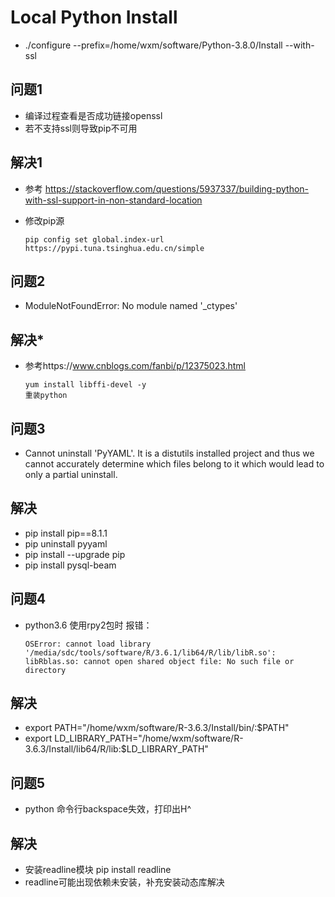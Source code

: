 # Local Python Install
* ./configure --prefix=/home/wxm/software/Python-3.8.0/Install --with-ssl
## 问题1
* 编译过程查看是否成功链接openssl
* 若不支持ssl则导致pip不可用

## 解决1
* 参考 https://stackoverflow.com/questions/5937337/building-python-with-ssl-support-in-non-standard-location

* 修改pip源

      pip config set global.index-url https://pypi.tuna.tsinghua.edu.cn/simple
      
## 问题2
* ModuleNotFoundError: No module named '_ctypes'

## 解决*
* 参考https://www.cnblogs.com/fanbi/p/12375023.html

      yum install libffi-devel -y
      重装python

## 问题3
* Cannot uninstall 'PyYAML'. It is a distutils installed project and thus we cannot accurately determine which files belong to it which would lead to only a partial uninstall.

## 解决
* pip install pip==8.1.1
* pip uninstall pyyaml
* pip install --upgrade pip
* pip install pysql-beam

## 问题4
* python3.6 使用rpy2包时 报错：

      OSError: cannot load library '/media/sdc/tools/software/R/3.6.1/lib64/R/lib/libR.so': libRblas.so: cannot open shared object file: No such file or directory
## 解决
* export PATH="/home/wxm/software/R-3.6.3/Install/bin/:$PATH"
* export LD_LIBRARY_PATH="/home/wxm/software/R-3.6.3/Install/lib64/R/lib:$LD_LIBRARY_PATH"

## 问题5
* python 命令行backspace失效，打印出H^

## 解决
* 安装readline模块 pip install readline
* readline可能出现依赖未安装，补充安装动态库解决
